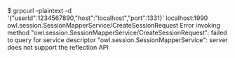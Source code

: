 $ grpcurl -plaintext  -d '{\"userId\":1234567890,\"host\":\"localhost\",\"port\":1331}' localhost:1990 owl.session.SessionMapperService/CreateSessionRequest
Error invoking method "owl.session.SessionMapperService/CreateSessionRequest": failed to query for service descriptor "owl.session.SessionMapperService": server does not support the reflection API
